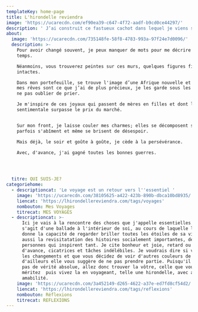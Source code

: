 ```yaml
---
templateKey: home-page
title: L'hirondelle reviendra
image: 'https://ucarecdn.com/ef90ea39-c647-4f72-aadf-b9cd0ce44297/'
description: ' J’ai construit ce fastueux cachot dans lequel je viens souvent me poser pour mettre encore plus de soleil dans mes pensées et jauger ma créativité. D’ici, je peux regarder par dessus le monde et essayer de comprendre...'
about:
  image: 'https://ucarecdn.com/735148fe-58f8-4783-993a-97f24e7d0096/'
  description: >-
    Pour avoir changé souvent, je peux manquer de mots pour me décrire dans le
    temps.

    Néanmoins, vous trouverez peintes sur ces murs, quelques figures fidèles et
    intactes.

    Dans mon portefeuille, se trouve l'image d’une Afrique nouvelle et émergée:
    mes rêves sont ce que j’ai de plus précieux, je les garde sous les yeux pour
    ne pas oublier de prier. 

    Je m'inspire de ces joyaux qui passent de mères en filles et dont la valeur
    sentimentale surpasse le prix du marché.


    Sur mon front, je laisse couler mes charmes; elles se décomposent souvent,
    parfois s'abîment et même se brisent de désespoir.

    Mais déjà, le soir et goûte à goûte, je cède à la persévérance.

    Avec, d'avance, j'ai gagné toutes les bonnes guerres. 



     
  titre: QUI SUIS-JE?
categoriehome:
  - descriptioncat: 'Le voyage est un retour vers l''essentiel '
    image: 'https://ucarecdn.com/38105625-a422-423b-890b-dbca10bd8935/'
    liencat: 'https://lhirondellereviendra.com/tags/voyages'
    nombouton: Mes Voyages
    titrecat: MES VOYAGES
  - descriptioncat: >-
      Ici je vais à la rencontre des choses que j'appelle essentielles. Il
      s'agit d'une ballade à l'intérieur de soi, au cours de laquelle l'on se
      donne la capacité de regarder briller toutes les étoiles de sa vie. C'est
      aussi la revisitatation des histoires socialement importantes, des
      personnes qui inspirent tant. Je cite bonheur et joie, retard ou longueur
      d'avance, cicatrices et tâches indélébiles. Je voudrais dire si vous aimez
      les changements et que vous décidez de voir d'autres couleurs de la vie,
      d'ailleurs elle vous suggère de ne pas prendre partie. Puisqu'il n'existe
      pas de vérité absolue, allez donc trouver la vôtre, celle que vous
      méritez  puis vivez la en voyageant, telle une hirondelle, avec agilité et
      amabilité. 
    image: 'https://ucarecdn.com/3a452149-d265-4622-a37e-ed7fd8cf54d2/'
    liencat: 'https://lhirondellereviendra.com/tags/reflexions'
    nombouton: Réflexions
    titrecat: REFLEXIONS
---
```


